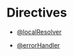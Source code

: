 # Directives

* [@localResolver](./directives/local-resolver.md)

* [@errorHandler](./directives/error-handler.md)
